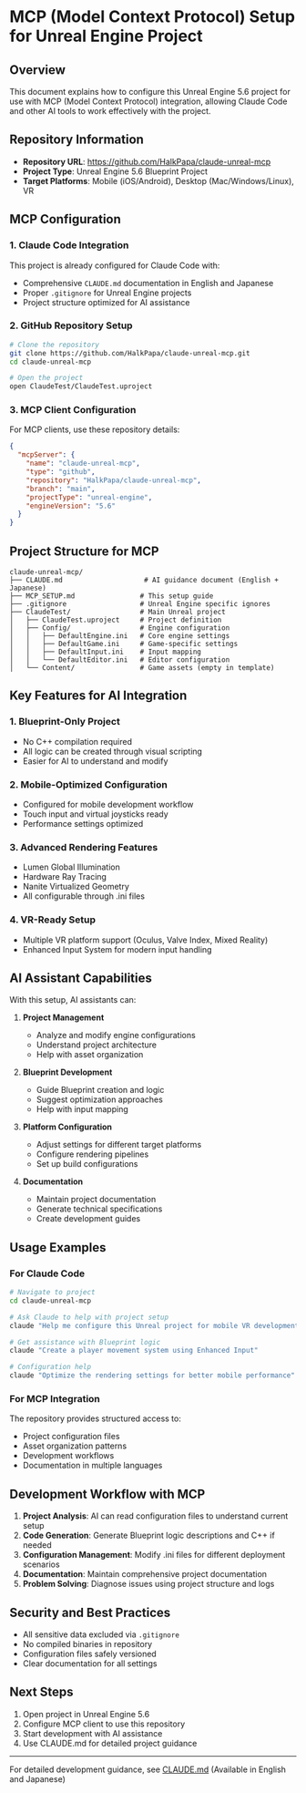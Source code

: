 # MCP (Model Context Protocol) Setup for Unreal Engine Project

## Overview

This document explains how to configure this Unreal Engine 5.6 project for use with MCP (Model Context Protocol) integration, allowing Claude Code and other AI tools to work effectively with the project.

## Repository Information

- **Repository URL**: https://github.com/HalkPapa/claude-unreal-mcp
- **Project Type**: Unreal Engine 5.6 Blueprint Project
- **Target Platforms**: Mobile (iOS/Android), Desktop (Mac/Windows/Linux), VR

## MCP Configuration

### 1. Claude Code Integration

This project is already configured for Claude Code with:
- Comprehensive `CLAUDE.md` documentation in English and Japanese
- Proper `.gitignore` for Unreal Engine projects
- Project structure optimized for AI assistance

### 2. GitHub Repository Setup

```bash
# Clone the repository
git clone https://github.com/HalkPapa/claude-unreal-mcp.git
cd claude-unreal-mcp

# Open the project
open ClaudeTest/ClaudeTest.uproject
```

### 3. MCP Client Configuration

For MCP clients, use these repository details:

```json
{
  "mcpServer": {
    "name": "claude-unreal-mcp",
    "type": "github",
    "repository": "HalkPapa/claude-unreal-mcp",
    "branch": "main",
    "projectType": "unreal-engine",
    "engineVersion": "5.6"
  }
}
```

## Project Structure for MCP

```
claude-unreal-mcp/
├── CLAUDE.md                    # AI guidance document (English + Japanese)
├── MCP_SETUP.md                # This setup guide
├── .gitignore                  # Unreal Engine specific ignores
├── ClaudeTest/                 # Main Unreal project
│   ├── ClaudeTest.uproject     # Project definition
│   ├── Config/                 # Engine configuration
│   │   ├── DefaultEngine.ini   # Core engine settings
│   │   ├── DefaultGame.ini     # Game-specific settings
│   │   ├── DefaultInput.ini    # Input mapping
│   │   └── DefaultEditor.ini   # Editor configuration
│   └── Content/                # Game assets (empty in template)
```

## Key Features for AI Integration

### 1. Blueprint-Only Project
- No C++ compilation required
- All logic can be created through visual scripting
- Easier for AI to understand and modify

### 2. Mobile-Optimized Configuration
- Configured for mobile development workflow
- Touch input and virtual joysticks ready
- Performance settings optimized

### 3. Advanced Rendering Features
- Lumen Global Illumination
- Hardware Ray Tracing
- Nanite Virtualized Geometry
- All configurable through .ini files

### 4. VR-Ready Setup
- Multiple VR platform support (Oculus, Valve Index, Mixed Reality)
- Enhanced Input System for modern input handling

## AI Assistant Capabilities

With this setup, AI assistants can:

1. **Project Management**
   - Analyze and modify engine configurations
   - Understand project architecture
   - Help with asset organization

2. **Blueprint Development**
   - Guide Blueprint creation and logic
   - Suggest optimization approaches
   - Help with input mapping

3. **Platform Configuration**
   - Adjust settings for different target platforms
   - Configure rendering pipelines
   - Set up build configurations

4. **Documentation**
   - Maintain project documentation
   - Generate technical specifications
   - Create development guides

## Usage Examples

### For Claude Code

```bash
# Navigate to project
cd claude-unreal-mcp

# Ask Claude to help with project setup
claude "Help me configure this Unreal project for mobile VR development"

# Get assistance with Blueprint logic
claude "Create a player movement system using Enhanced Input"

# Configuration help
claude "Optimize the rendering settings for better mobile performance"
```

### For MCP Integration

The repository provides structured access to:
- Project configuration files
- Asset organization patterns
- Development workflows
- Documentation in multiple languages

## Development Workflow with MCP

1. **Project Analysis**: AI can read configuration files to understand current setup
2. **Code Generation**: Generate Blueprint logic descriptions and C++ if needed
3. **Configuration Management**: Modify .ini files for different deployment scenarios  
4. **Documentation**: Maintain comprehensive project documentation
5. **Problem Solving**: Diagnose issues using project structure and logs

## Security and Best Practices

- All sensitive data excluded via `.gitignore`
- No compiled binaries in repository
- Configuration files safely versioned
- Clear documentation for all settings

## Next Steps

1. Open project in Unreal Engine 5.6
2. Configure MCP client to use this repository
3. Start development with AI assistance
4. Use CLAUDE.md for detailed project guidance

---

For detailed development guidance, see [CLAUDE.md](./CLAUDE.md) (Available in English and Japanese)